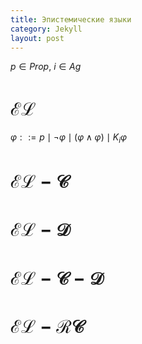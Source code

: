 ```yaml
---
title: Эпистемические языки
category: Jekyll
layout: post
---
```


$p \in Prop$, $i \in Ag$

# $\mathcal{EL}$

$\varphi::= p \mid \neg \varphi \mid (\varphi \wedge \varphi) \mid K_i \varphi$


#  $\mathcal{EL-C}$ 

# $\mathcal{EL-D}$ 

# $\mathcal{EL-C-D}$ 

# $\mathcal{EL-RC}$ 
